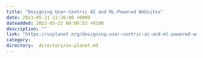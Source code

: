 ```yaml
---
title: "Designing User-Centric AI and ML-Powered Websites"
date: 2023-05-21 22:26:00 +0000
dateadded: 2023-05-22 00:00:52 +0100
description: ""
link: "https://uxplanet.org/designing-user-centric-ai-and-ml-powered-websites-5907c984df26?source=rss----819cc2aaeee0---4"
category:
directory: _directory/ux-planet.md
---
```

